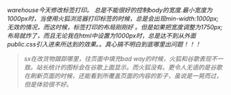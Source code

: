 *warehouse今天修改标签打印。 总是不能很好的控制body的宽度.最小宽度为1000px时，当使用火狐浏览器打印标签的时候，总是会出现min-width:1000px;无效的情况，而这时候，标签打印的布局刚刚好 。但是如果把宽度调整为1750px;布局就炸了，而且无论我在html中设置为1000px时，总是达不到从外面public.css引入进来所达到的效果。。真心搞不明白到底哪里出问题！！！*

>*sx在改货物跟踪哪里，往页面中填充bad way的时候，火狐和谷歌表现不一致。站长统计的图标会在谷歌上面显示。而火狐没有。更令人无语的是谷歌在刷新页面的时候，还能看到所覆盖页面的内容的影子，虽说是一晃而过，但是体验很不好。*